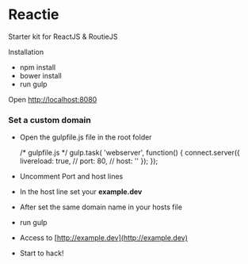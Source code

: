 # Reactie

Starter kit for ReactJS & RoutieJS

Installation

- npm install
- bower install
- run gulp

Open [http://localhost:8080](http://localhost:8080)

### Set a custom domain

- Open the gulpfile.js file in the root folder

	/* gulpfile.js */
	gulp.task( 'webserver', function() {
	  	connect.server({
	  		livereload: true,
	  		// port: 80,
	  		// host: ''
	  	});
	});

- Uncomment Port and host lines
- In the host line set your **example.dev**
- After set the same domain name in your hosts file
- run gulp
- Access to [http://example.dev](http://example.dev)
- Start to hack!
